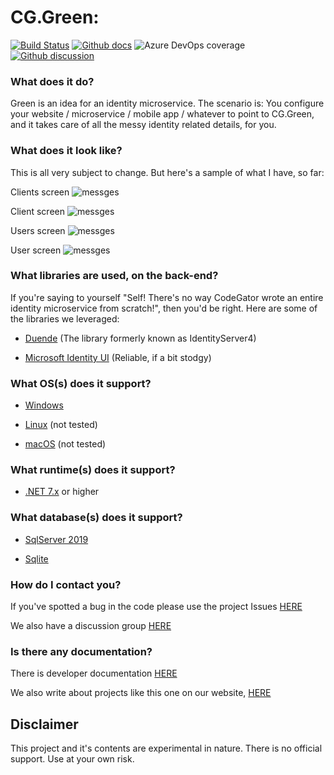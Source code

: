 # CG.Green: 

[![Build Status](https://dev.azure.com/codegator/CG.Green/_apis/build/status/CodeGator.CG.Green?branchName=main)](https://dev.azure.com/codegator/CG.Green/_build/latest?definitionId=105&branchName=main)
[![Github docs](https://img.shields.io/static/v1?label=Documentation&message=online&color=blue)](https://codegator.github.io/CG.Green/index.html)
![Azure DevOps coverage](https://img.shields.io/azure-devops/coverage/codegator/CG.Green/105)
[![Github discussion](https://img.shields.io/badge/Discussion-online-blue)](https://github.com/CodeGator/CG.Green/discussions)

### What does it do?

Green is an idea for an identity microservice. The scenario is: You configure your website / microservice / mobile app / whatever to point to CG.Green, and it takes care of all the messy identity related details, for you. 

### What does it look like?

This is all very subject to change. But here's a sample of what I have, so far:

Clients screen
![messges](screens/clients.png)

Client screen
![messges](screens/client.png)

Users screen
![messges](screens/users.png)

User screen
![messges](screens/user.png)

### What libraries are used, on the back-end?

If you're saying to yourself "Self! There's no way CodeGator wrote an entire identity microservice from scratch!", then you'd be right. Here are some of the libraries we leveraged:

* [Duende](https://duendesoftware.com/) (The library formerly known as IdentityServer4)

* [Microsoft Identity UI](https://github.com/dotnet/aspnetcore) (Reliable, if a bit stodgy)

### What OS(s) does it support?

* [Windows](https://en.wikipedia.org/wiki/Microsoft_Windows) 

* [Linux](https://en.wikipedia.org/wiki/Linux) (not tested)

* [macOS](https://en.wikipedia.org/wiki/MacOS) (not tested)

### What runtime(s) does it support?

* [.NET 7.x](https://dotnet.microsoft.com/en-us/download/dotnet/7.0) or higher

### What database(s) does it support?

* [SqlServer 2019](https://www.microsoft.com/en-us/sql-server/sql-server-downloads)

* [Sqlite](https://www.sqlite.org/index.html)

### How do I contact you?

If you've spotted a bug in the code please use the project Issues [HERE](https://github.com/CodeGator/CG.Green/issues)

We also have a discussion group [HERE](https://github.com/CodeGator/CG.Green/discussions)

### Is there any documentation?

There is developer documentation [HERE](https://codegator.github.io/CG.Green/)

We also write about projects like this one on our website, [HERE](http://www.codegator.com)

## Disclaimer

This project and it's contents are experimental in nature. There is no official support. Use at your own risk.